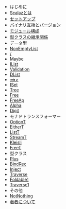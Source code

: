 - はじめに
 - [Scalazとは](generated_src/overview.md)
 - [セットアップ](generated_src/setup.md)
 - [バイナリ互換とバージョン](generated_src/binary_compatibility.md)
 - [モジュール構成](generated_src/modules.md)
 - [型クラスの継承関係](generated_src/diagram.md)
- データ型
 - [NonEmptyList](generated_src/nel.md)
 - [\/](generated_src/disjunction.md)
 - [Maybe](generated_src/maybe.md)
 - [IList](generated_src/iList.md)
 - [Validation](generated_src/validation.md)
 - [DList](generated_src/dlist.md)
 - [==>>](generated_src/imap.md)
 - [ISet](generated_src/iset.md)
 - [Tree](generated_src/tree.md)
 - [Free](generated_src/free.md)
 - [FreeAp](generated_src/freeAp.md)
 - [Alpha](generated_src/alpha.md)
 - [Digit](generated_src/digit.md)
- モナドトランスフォーマー
 - [OptionT](generated_src/optionT.md)
 - [EitherT](generated_src/eitherT.md)
 - [ListT](generated_src/listT.md)
 - [StreamT](generated_src/streamT.md)
 - [Kleisli](generated_src/kleisli.md)
 - [FreeT](generated_src/freeT.md)
- 型クラス
 - [Plus](generated_src/plus.md)
 - [BindRec](generated_src/bindRec.md)
 - [Inject](generated_src/inject.md)
 - [Traverse](generated_src/traverse.md)
 - [Foldable1](generated_src/foldable1.md)
 - [Traverse1](generated_src/traverse1.md)
- その他
 - [NotNothing](generated_src/notNothing.md)
- [著者について](generated_src/about_author.md)

